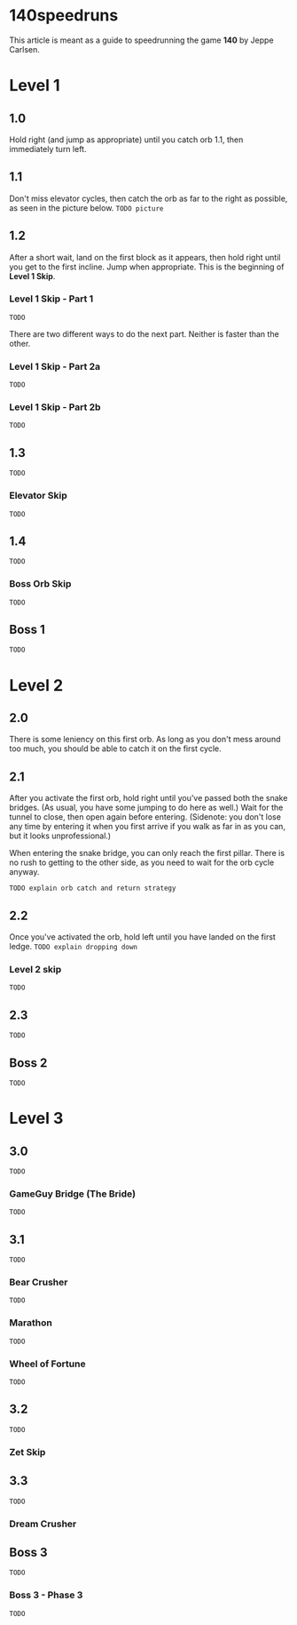 # 140speedruns
This article is meant as a guide to speedrunning the game **140** by Jeppe Carlsen.

# Level 1
## 1.0
Hold right (and jump as appropriate) until you catch orb 1.1, then immediately turn left.

## 1.1
Don't miss elevator cycles, then catch the orb as far to the right as possible, as seen in the picture below.
`TODO picture`

## 1.2
After a short wait, land on the first block as it appears, then hold right until you get to the first incline. Jump when appropriate.
This is the beginning of **Level 1 Skip**.

### Level 1 Skip - Part 1
`TODO`

There are two different ways to do the next part. Neither is faster than the other.

### Level 1 Skip - Part 2a
`TODO`

### Level 1 Skip - Part 2b
`TODO`

## 1.3
`TODO`

### Elevator Skip
`TODO`

## 1.4
`TODO`

### Boss Orb Skip
`TODO`

## Boss 1
`TODO`

# Level 2
## 2.0
There is some leniency on this first orb. As long as you don't mess around too much, you should be able to catch it on the first cycle.

## 2.1
After you activate the first orb, hold right until you've passed both the snake bridges. (As usual, you have some jumping to do here as well.) Wait for the tunnel to close, then open again before entering. (Sidenote: you don't lose any time by entering it when you first arrive if you walk as far in as you can, but it looks unprofessional.)

When entering the snake bridge, you can only reach the first pillar. There is no rush to getting to the other side, as you need to wait for the orb cycle anyway.

`TODO explain orb catch and return strategy`

## 2.2
Once you've activated the orb, hold left until you have landed on the first ledge. 
`TODO explain dropping down`

### Level 2 skip
`TODO`

## 2.3
`TODO`

## Boss 2
`TODO`

# Level 3
## 3.0
`TODO`

### GameGuy Bridge (The Bride)
`TODO`

## 3.1
`TODO`

### Bear Crusher
`TODO`

### Marathon
`TODO`

### Wheel of Fortune
`TODO`

## 3.2
`TODO`

### Zet Skip

## 3.3
`TODO`

### Dream Crusher

## Boss 3
`TODO`

### Boss 3 - Phase 3
`TODO`
